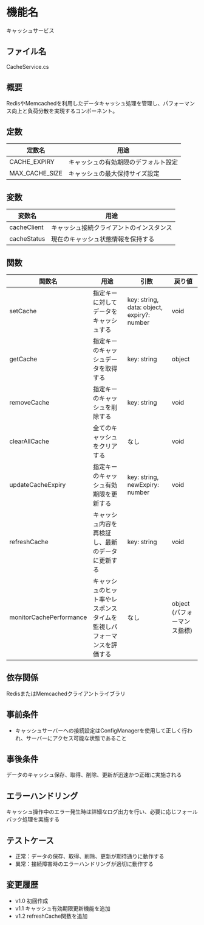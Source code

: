 # 機能名
キャッシュサービス

## ファイル名
CacheService.cs

## 概要
RedisやMemcachedを利用したデータキャッシュ処理を管理し、パフォーマンス向上と負荷分散を実現するコンポーネント。

## 定数
| 定数名         | 用途                                     |
| -------------- | ----------------------------------------  |
| CACHE_EXPIRY   | キャッシュの有効期限のデフォルト設定           |
| MAX_CACHE_SIZE | キャッシュの最大保持サイズ設定                |

## 変数
| 変数名      | 用途                                      |
| ----------- | -----------------------------------------  |
| cacheClient | キャッシュ接続クライアントのインスタンス       |
| cacheStatus | 現在のキャッシュ状態情報を保持する              |

## 関数
| 関数名                | 用途                                          | 引数                                   | 戻り値 |
| --------------------- | --------------------------------------------- | -------------------------------------- | ------ |
| setCache              | 指定キーに対してデータをキャッシュする         | key: string, data: object, expiry?: number | void   |
| getCache              | 指定キーのキャッシュデータを取得する           | key: string                            | object |
| removeCache           | 指定キーのキャッシュを削除する                  | key: string                            | void   |
| clearAllCache         | 全てのキャッシュをクリアする                    | なし                                   | void   |
| updateCacheExpiry     | 指定キーのキャッシュ有効期限を更新する         | key: string, newExpiry: number         | void   |
| refreshCache          | キャッシュ内容を再検証し、最新のデータに更新する  | key: string                            | void   |
| monitorCachePerformance | キャッシュのヒット率やレスポンスタイムを監視しパフォーマンスを評価する | なし | object (パフォーマンス指標) |

## 依存関係
RedisまたはMemcachedクライアントライブラリ

## 事前条件
- キャッシュサーバーへの接続設定はConfigManagerを使用して正しく行われ、サーバーにアクセス可能な状態であること

## 事後条件
データのキャッシュ保存、取得、削除、更新が迅速かつ正確に実施される

## エラーハンドリング
キャッシュ操作中のエラー発生時は詳細なログ出力を行い、必要に応じフォールバック処理を実施する

## テストケース
- 正常：データの保存、取得、削除、更新が期待通りに動作する
- 異常：接続障害時のエラーハンドリングが適切に動作する

## 変更履歴
- v1.0 初回作成
- v1.1 キャッシュ有効期限更新機能を追加
- v1.2 refreshCache関数を追加
